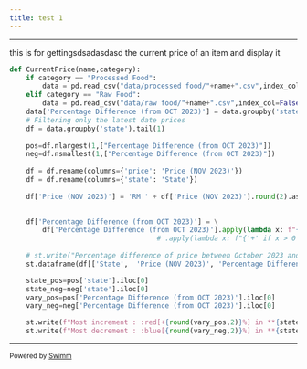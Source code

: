 ```yaml
---
title: test 1
---
```

<SwmSnippet path="/Dashboard.py" line="14">

---

this is for gettingsdsadasdasd the current price of an item and display it

```python
def CurrentPrice(name,category):
    if category == "Processed Food":
        data = pd.read_csv("data/processed food/"+name+".csv",index_col=False)
    elif category == "Raw Food":
        data = pd.read_csv("data/raw food/"+name+".csv",index_col=False)
    data['Percentage Difference (from OCT 2023)'] = data.groupby('state')['price'].pct_change() * 100
    # Filtering only the latest date prices
    df = data.groupby('state').tail(1)
    
    pos=df.nlargest(1,["Percentage Difference (from OCT 2023)"])
    neg=df.nsmallest(1,["Percentage Difference (from OCT 2023)"])
    
    df = df.rename(columns={'price': 'Price (NOV 2023)'})
    df = df.rename(columns={'state': 'State'})
    
    df['Price (NOV 2023)'] = 'RM ' + df['Price (NOV 2023)'].round(2).astype(str)

        
    df['Percentage Difference (from OCT 2023)'] = \
        df['Percentage Difference (from OCT 2023)'].apply(lambda x: f"{'+' if x > 0 else ''}{round(x, 2)}%{'📈' if x > 0 else ''}{'📉' if x < 0 else ''}" if pd.notna(x) else "")
                                    # .apply(lambda x: f"{'+' if x > 0 else ''}{round(x, 2)}%" if pd.notna(x) else "")
    
    # st.write("Percentage difference of price between October 2023 and November 2023 ")
    st.dataframe(df[['State',  'Price (NOV 2023)', 'Percentage Difference (from OCT 2023)']],hide_index=True, use_container_width=True,height=600)

    state_pos=pos['state'].iloc[0]
    state_neg=neg['state'].iloc[0]
    vary_pos=pos['Percentage Difference (from OCT 2023)'].iloc[0]
    vary_neg=neg['Percentage Difference (from OCT 2023)'].iloc[0]

    st.write(f"Most increment : :red[+{round(vary_pos,2)}%] in **{state_pos}** ")
    st.write(f"Most decrement : :blue[{round(vary_neg,2)}%] in **{state_neg}** ")

```

---

</SwmSnippet>

<SwmMeta version="3.0.0" repo-id="Z2l0aHViJTNBJTNBRllQJTNBJTNBR296ZW4yNA==" repo-name="FYP"><sup>Powered by [Swimm](https://app.swimm.io/)</sup></SwmMeta>
